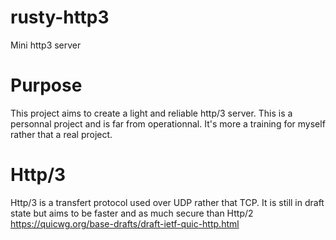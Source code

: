 # rusty-http3
Mini http3 server

# Purpose
This project aims to create a light and reliable http/3 server. This is a personnal project and is far from operationnal. It's more a training for myself rather that a real project.

# Http/3
Http/3 is a transfert protocol used over UDP rather that TCP. It is still in draft state but aims to be faster and as much secure than Http/2
https://quicwg.org/base-drafts/draft-ietf-quic-http.html
